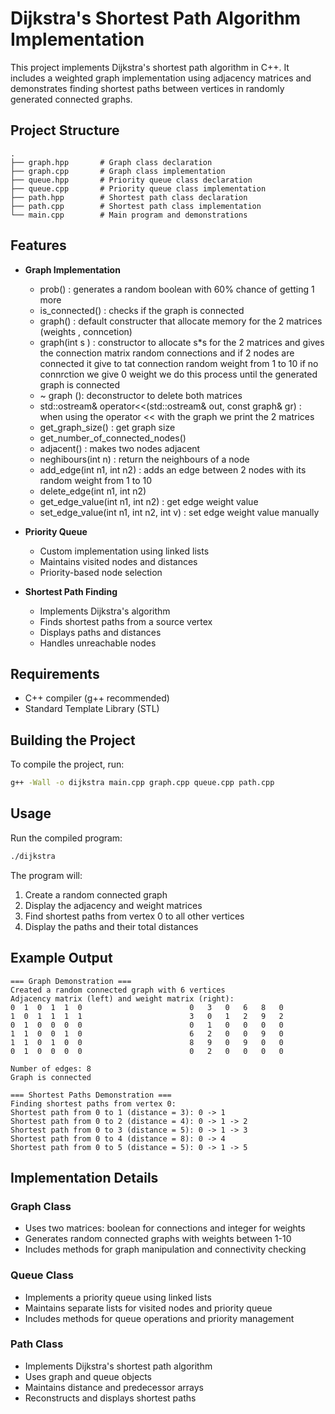 # Dijkstra's Shortest Path Algorithm Implementation

This project implements Dijkstra's shortest path algorithm in C++. It includes a weighted graph implementation using adjacency matrices and demonstrates finding shortest paths between vertices in randomly generated connected graphs.

## Project Structure

```
.
├── graph.hpp       # Graph class declaration
├── graph.cpp       # Graph class implementation
├── queue.hpp       # Priority queue class declaration
├── queue.cpp       # Priority queue class implementation
├── path.hpp        # Shortest path class declaration
├── path.cpp        # Shortest path class implementation
└── main.cpp        # Main program and demonstrations
```

## Features

- **Graph Implementation**
  - prob() : generates a random boolean with 60% chance of getting 1 more 
  - is_connected() : checks if the graph is connected 
  - graph() : default constructer that allocate memory for the 2 matrices (weights , conncetion)
  - graph(int s ) : constructor to allocate s*s for the 2 matrices and gives the connection matrix random connections and if 2 nodes are connected it give to tat connection random weight from 1 to 10 if no connrction we give 0 weight we do this process until the generated graph is connected 
  - ~ graph (): deconstructor to delete both matrices 
  - std::ostream& operator<<(std::ostream& out, const graph& gr) : when using the operator << with the graph we print the 2 matrices 
  - get_graph_size() : get graph size 
  - get_number_of_connected_nodes()
  - adjacent() : makes two nodes adjacent 
  - neghibours(int n) : return the neighbours of a node 
  - add_edge(int n1, int n2) : adds an edge between 2 nodes with its random weight from 1 to 10 
  - delete_edge(int n1, int n2)
  - get_edge_value(int n1, int n2) : get edge weight value 
  - set_edge_value(int n1, int n2, int v) : set edge weight value manually 

- **Priority Queue**
  - Custom implementation using linked lists
  - Maintains visited nodes and distances
  - Priority-based node selection

- **Shortest Path Finding**
  - Implements Dijkstra's algorithm
  - Finds shortest paths from a source vertex
  - Displays paths and distances
  - Handles unreachable nodes

## Requirements

- C++ compiler (g++ recommended)
- Standard Template Library (STL)

## Building the Project

To compile the project, run:

```bash
g++ -Wall -o dijkstra main.cpp graph.cpp queue.cpp path.cpp
```

## Usage

Run the compiled program:

```bash
./dijkstra
```

The program will:
1. Create a random connected graph
2. Display the adjacency and weight matrices
3. Find shortest paths from vertex 0 to all other vertices
4. Display the paths and their total distances

## Example Output

```
=== Graph Demonstration ===
Created a random connected graph with 6 vertices
Adjacency matrix (left) and weight matrix (right):
0  1  0  1  1  0                        0   3   0   6   8   0   
1  0  1  1  1  1                        3   0   1   2   9   2   
0  1  0  0  0  0                        0   1   0   0   0   0   
1  1  0  0  1  0                        6   2   0   0   9   0   
1  1  0  1  0  0                        8   9   0   9   0   0   
0  1  0  0  0  0                        0   2   0   0   0   0   

Number of edges: 8
Graph is connected

=== Shortest Paths Demonstration ===
Finding shortest paths from vertex 0:
Shortest path from 0 to 1 (distance = 3): 0 -> 1
Shortest path from 0 to 2 (distance = 4): 0 -> 1 -> 2
Shortest path from 0 to 3 (distance = 5): 0 -> 1 -> 3
Shortest path from 0 to 4 (distance = 8): 0 -> 4
Shortest path from 0 to 5 (distance = 5): 0 -> 1 -> 5
```

## Implementation Details

### Graph Class
- Uses two matrices: boolean for connections and integer for weights
- Generates random connected graphs with weights between 1-10
- Includes methods for graph manipulation and connectivity checking

### Queue Class
- Implements a priority queue using linked lists
- Maintains separate lists for visited nodes and priority queue
- Includes methods for queue operations and priority management

### Path Class
- Implements Dijkstra's shortest path algorithm
- Uses graph and queue objects
- Maintains distance and predecessor arrays
- Reconstructs and displays shortest paths
